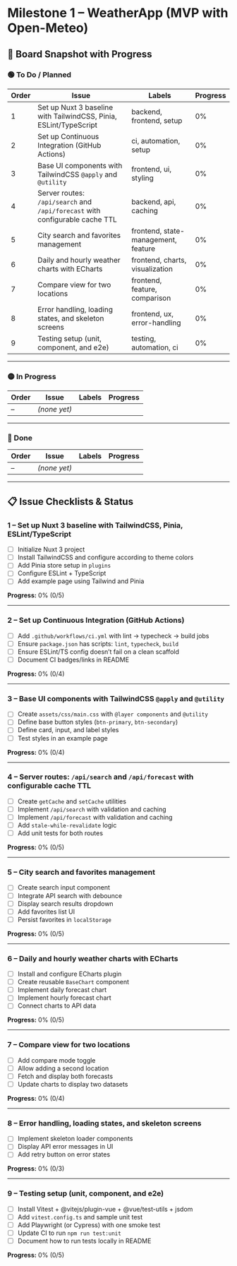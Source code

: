 # Milestone 1 – WeatherApp (MVP with Open-Meteo)

## 📌 Board Snapshot with Progress

### 🟢 To Do / Planned
| Order | Issue | Labels | Progress |
|-------|-------|--------|----------|
| 1 | Set up Nuxt 3 baseline with TailwindCSS, Pinia, ESLint/TypeScript | backend, frontend, setup | 0% |
| 2 | Set up Continuous Integration (GitHub Actions) | ci, automation, setup | 0% |
| 3 | Base UI components with TailwindCSS `@apply` and `@utility` | frontend, ui, styling | 0% |
| 4 | Server routes: `/api/search` and `/api/forecast` with configurable cache TTL | backend, api, caching | 0% |
| 5 | City search and favorites management | frontend, state-management, feature | 0% |
| 6 | Daily and hourly weather charts with ECharts | frontend, charts, visualization | 0% |
| 7 | Compare view for two locations | frontend, feature, comparison | 0% |
| 8 | Error handling, loading states, and skeleton screens | frontend, ux, error-handling | 0% |
| 9 | Testing setup (unit, component, and e2e) | testing, automation, ci | 0% |

---

### 🟡 In Progress
| Order | Issue | Labels | Progress |
|-------|-------|--------|----------|
| – | *(none yet)* | | |

---

### 🔵 Done
| Order | Issue | Labels | Progress |
|-------|-------|--------|----------|
| – | *(none yet)* | | |

---

## 📋 Issue Checklists & Status

### 1 – Set up Nuxt 3 baseline with TailwindCSS, Pinia, ESLint/TypeScript
- [ ] Initialize Nuxt 3 project  
- [ ] Install TailwindCSS and configure according to theme colors  
- [ ] Add Pinia store setup in `plugins`  
- [ ] Configure ESLint + TypeScript  
- [ ] Add example page using Tailwind and Pinia  

**Progress:** 0% (0/5)

---

### 2 – Set up Continuous Integration (GitHub Actions)
- [ ] Add `.github/workflows/ci.yml` with lint → typecheck → build jobs  
- [ ] Ensure `package.json` has scripts: `lint`, `typecheck`, `build`  
- [ ] Ensure ESLint/TS config doesn’t fail on a clean scaffold  
- [ ] Document CI badges/links in README  

**Progress:** 0% (0/4)

---

### 3 – Base UI components with TailwindCSS `@apply` and `@utility`
- [ ] Create `assets/css/main.css` with `@layer components` and `@utility`  
- [ ] Define base button styles (`btn-primary`, `btn-secondary`)  
- [ ] Define card, input, and label styles  
- [ ] Test styles in an example page  

**Progress:** 0% (0/4)

---

### 4 – Server routes: `/api/search` and `/api/forecast` with configurable cache TTL
- [ ] Create `getCache` and `setCache` utilities  
- [ ] Implement `/api/search` with validation and caching  
- [ ] Implement `/api/forecast` with validation and caching  
- [ ] Add `stale-while-revalidate` logic  
- [ ] Add unit tests for both routes  

**Progress:** 0% (0/5)

---

### 5 – City search and favorites management
- [ ] Create search input component  
- [ ] Integrate API search with debounce  
- [ ] Display search results dropdown  
- [ ] Add favorites list UI  
- [ ] Persist favorites in `localStorage`  

**Progress:** 0% (0/5)

---

### 6 – Daily and hourly weather charts with ECharts
- [ ] Install and configure ECharts plugin  
- [ ] Create reusable `BaseChart` component  
- [ ] Implement daily forecast chart  
- [ ] Implement hourly forecast chart  
- [ ] Connect charts to API data  

**Progress:** 0% (0/5)

---

### 7 – Compare view for two locations
- [ ] Add compare mode toggle  
- [ ] Allow adding a second location  
- [ ] Fetch and display both forecasts  
- [ ] Update charts to display two datasets  

**Progress:** 0% (0/4)

---

### 8 – Error handling, loading states, and skeleton screens
- [ ] Implement skeleton loader components  
- [ ] Display API error messages in UI  
- [ ] Add retry button on error states  

**Progress:** 0% (0/3)

---

### 9 – Testing setup (unit, component, and e2e)
- [ ] Install Vitest + @vitejs/plugin-vue + @vue/test-utils + jsdom  
- [ ] Add `vitest.config.ts` and sample unit test  
- [ ] Add Playwright (or Cypress) with one smoke test  
- [ ] Update CI to run `npm run test:unit`  
- [ ] Document how to run tests locally in README  

**Progress:** 0% (0/5)
